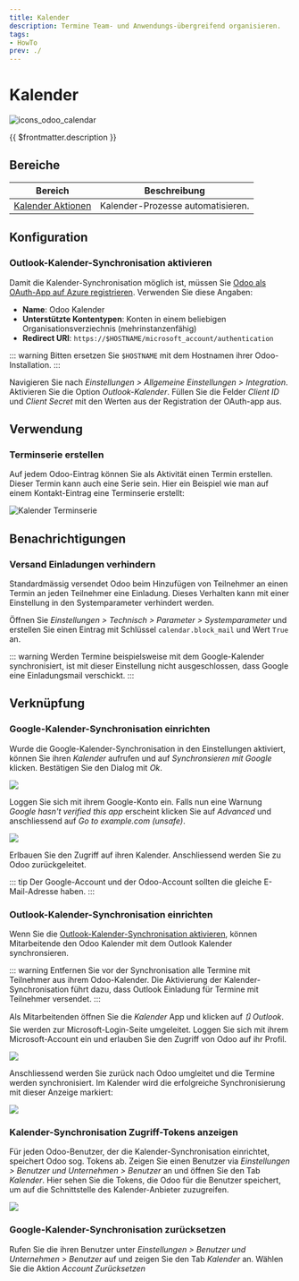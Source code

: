 ```yaml
---
title: Kalender
description: Termine Team- und Anwendungs-übergreifend organisieren.
tags:
- HowTo
prev: ./
---
```

# Kalender
![icons_odoo_calendar](attachments/icons_odoo_calendar.png)

{{ $frontmatter.description }}

## Bereiche

| Bereich                                     | Beschreibung                      |
| ------------------------------------------- | --------------------------------- |
| [Kalender Aktionen](Calendar%20Actions.md) | Kalender-Prozesse automatisieren. |

## Konfiguration

### Outlook-Kalender-Synchronisation aktivieren

Damit die Kalender-Synchronisation möglich ist, müssen Sie [Odoo als OAuth-App auf Azure registrieren](Settings%20OAuth.md#Odoo%20als%20OAuth-App%20auf%20Azure%20registrieren). Verwenden Sie diese Angaben:

* **Name**: Odoo Kalender
* **Unterstützte Kontentypen**: Konten in einem beliebigen Organisationsverziechnis (mehrinstanzenfähig)
* **Redirect URI**: `https://$HOSTNAME/microsoft_account/authentication`

::: warning
Bitten ersetzen Sie `$HOSTNAME` mit dem Hostnamen ihrer Odoo-Installation.
:::

Navigieren Sie nach *Einstellungen > Allgemeine Einstellungen > Integration*. Aktivieren Sie die Option *Outlook-Kalender*. Füllen Sie die Felder *Client ID* und *Client Secret* mit den Werten aus der Registration der OAuth-app aus.

## Verwendung

### Terminserie erstellen

Auf jedem Odoo-Eintrag können Sie als Aktivität einen Termin erstellen. Dieser Termin kann auch eine Serie sein. Hier ein Beispiel wie man auf einem Kontakt-Eintrag eine Terminserie erstellt:

![Kalender Terminserie](attachments/Kalender%20Terminserie.gif)

## Benachrichtigungen

### Versand Einladungen verhindern

Standardmässig versendet Odoo beim Hinzufügen von Teilnehmer an einen Termin an jeden Teilnehmer eine Einladung. Dieses Verhalten kann mit einer Einstellung in den Systemparameter verhindert werden.

Öffnen Sie *Einstellungen > Technisch > Parameter > Systemparameter* und erstellen Sie einen Eintrag mit Schlüssel `calendar.block_mail` und Wert `True` an.

::: warning
Werden Termine beispielsweise mit dem Google-Kalender synchronisiert, ist mit dieser Einstellung nicht ausgeschlossen, dass Google eine Einladungsmail verschickt.
:::

## Verknüpfung

### Google-Kalender-Synchronisation einrichten

Wurde die Google-Kalender-Synchronisation in den Einstellungen aktiviert, können Sie ihren *Kalender* aufrufen und auf *Synchronsieren mit Google* klicken. Bestätigen Sie den Dialog mit *Ok*.

![](attachments/Calendar%20Redirect.png)

Loggen Sie sich mit ihrem Google-Konto ein. Falls nun eine Warnung *Google hasn't verified this app* erscheint klicken Sie auf *Advanced* und anschliessend auf *Go to example.com (unsafe)*.

![](attachments/Calendar%20Unverified.png)

Erlbauen Sie den Zugriff auf ihren Kalender. Anschliessend werden Sie zu Odoo zurückgeleitet.

::: tip
Der Google-Account und der Odoo-Account sollten die gleiche E-Mail-Adresse haben.
:::

### Outlook-Kalender-Synchronisation einrichten

Wenn Sie die [Outlook-Kalender-Synchronisation aktivieren](#Outlook-Kalender-Synchronisation%20aktivieren), können Mitarbeitende den Odoo Kalender mit dem Outlook Kalender synchronsieren.

::: warning
Entfernen Sie vor der Synchronisation alle Termine mit Teilnehmer aus ihrem Odoo-Kalender. Die Aktivierung der Kalender-Synchronisation führt dazu, dass Outlook Einladung für Termine mit Teilnehmer versendet. 
:::

Als Mitarbeitenden öffnen Sie die *Kalender* App und klicken auf *🔃 Outlook*. Sie werden zur Microsoft-Login-Seite umgeleitet. Loggen Sie sich mit ihrem Microsoft-Account ein und erlauben Sie den Zugriff von Odoo auf ihr Profil.

![](attachments/Kalender%20Microsoft%20Zugriff.png)

Anschliessend werden Sie zurück nach Odoo umgleitet und die Termine werden synchronisiert. Im Kalender wird die erfolgreiche Synchronisierung mit dieser Anzeige markiert:

![](attachments/Kalender%20Outlook%20Sync.png)

### Kalender-Synchronisation Zugriff-Tokens anzeigen

Für jeden Odoo-Benutzer, der die Kalender-Synchronisation einrichtet, speichert Odoo sog. Tokens ab. Zeigen Sie einen Benutzer via *Einstellungen > Benutzer und Unternehmen > Benutzer* an und öffnen Sie den Tab *Kalender*. Hier sehen Sie die Tokens, die Odoo für die Benutzer speichert, um auf die Schnittstelle des Kalender-Anbieter zuzugreifen.

![](attachments/Kalender%20Benutzer%20Outlook%20Tokens.png)

### Google-Kalender-Synchronisation zurücksetzen

Rufen Sie die ihren Benutzer unter *Einstellungen > Benutzer und Unternehmen > Benutzer*  auf und zeigen Sie den Tab *Kalender* an. Wählen Sie die Aktion *Account Zurücksetzen*